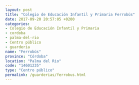 ```yaml
---
layout: post
title: "Colegio de Educación Infantil y Primaria Ferrobús"
date: 2017-09-20 20:57:05 +0200
categories:
- Colegio de Educación Infantil y Primaria
- cordoba
- palma-del-rio
- Centro público
- guarderia
name: "Ferrobús"
province: "Córdoba"
location: "Palma del Rio"
code: "14601235"
type: "Centro público"
permalink: /guarderias/ferrobus.html
---
```


